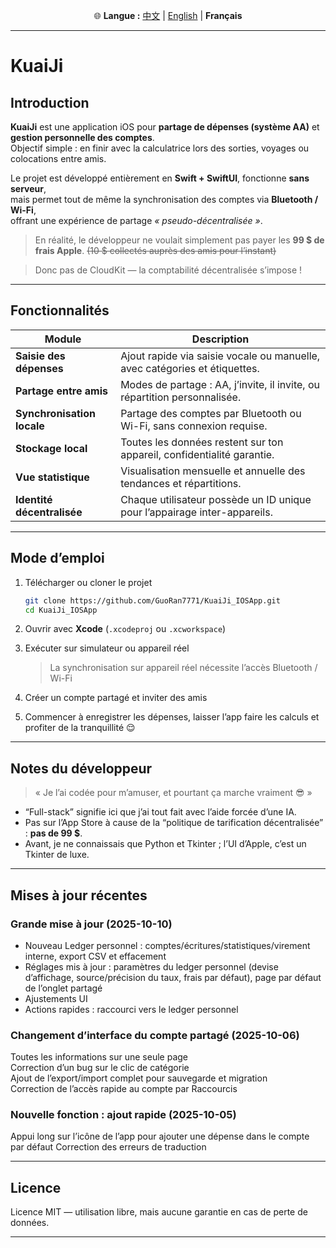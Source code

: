 <p align="center">
  🌐 <b>Langue :</b>
  <a href="README.md">中文</a> |
  <a href="README_EN.md">English</a> |
  <b>Français</b>
</p>

---


# KuaiJi  

## Introduction

**KuaiJi** est une application iOS pour **partage de dépenses (système AA)** et **gestion personnelle des comptes**.  
Objectif simple : en finir avec la calculatrice lors des sorties, voyages ou colocations entre amis.  

Le projet est développé entièrement en **Swift + SwiftUI**, fonctionne **sans serveur**,  
mais permet tout de même la synchronisation des comptes via **Bluetooth / Wi-Fi**,  
offrant une expérience de partage *« pseudo-décentralisée »*.  
> En réalité, le développeur ne voulait simplement pas payer les **99 $ de frais Apple**. ~~(10 $ collectés auprès des amis pour l’instant)~~

> Donc pas de CloudKit — la comptabilité décentralisée s’impose !

---

## Fonctionnalités

| Module | Description |
|---------|-------------|
| **Saisie des dépenses** | Ajout rapide via saisie vocale ou manuelle, avec catégories et étiquettes. |
| **Partage entre amis** | Modes de partage : AA, j’invite, il invite, ou répartition personnalisée. |
| **Synchronisation locale** | Partage des comptes par Bluetooth ou Wi-Fi, sans connexion requise. |
| **Stockage local** | Toutes les données restent sur ton appareil, confidentialité garantie. |
| **Vue statistique** | Visualisation mensuelle et annuelle des tendances et répartitions. |
| **Identité décentralisée** | Chaque utilisateur possède un ID unique pour l’appairage inter-appareils. |

---

## Mode d’emploi

1. Télécharger ou cloner le projet  
   ```bash
   git clone https://github.com/GuoRan7771/KuaiJi_IOSApp.git
   cd KuaiJi_IOSApp
   
2. Ouvrir avec **Xcode** (`.xcodeproj` ou `.xcworkspace`)
3. Exécuter sur simulateur ou appareil réel

   > La synchronisation sur appareil réel nécessite l’accès Bluetooth / Wi-Fi
4. Créer un compte partagé et inviter des amis
5. Commencer à enregistrer les dépenses, laisser l’app faire les calculs et profiter de la tranquillité 😌

---

## Notes du développeur

> « Je l’ai codée pour m’amuser, et pourtant ça marche vraiment 😎 »

* “Full-stack” signifie ici que j’ai tout fait avec l’aide forcée d’une IA.
* Pas sur l’App Store à cause de la “politique de tarification décentralisée” : **pas de 99 $**.
* Avant, je ne connaissais que Python et Tkinter ; l’UI d’Apple, c’est un Tkinter de luxe.

---

## Mises à jour récentes

### Grande mise à jour (2025-10-10)

 - Nouveau Ledger personnel : comptes/écritures/statistiques/virement interne, export CSV et effacement
 - Réglages mis à jour : paramètres du ledger personnel (devise d’affichage, source/précision du taux, frais par défaut), page par défaut de l’onglet partagé
 - Ajustements UI 
 - Actions rapides : raccourci vers le ledger personnel

### Changement d’interface du compte partagé (2025-10-06)

Toutes les informations sur une seule page  
Correction d’un bug sur le clic de catégorie  
Ajout de l’export/import complet pour sauvegarde et migration  
Correction de l’accès rapide au compte par Raccourcis  

### Nouvelle fonction : ajout rapide (2025-10-05)

Appui long sur l’icône de l’app pour ajouter une dépense dans le compte par défaut
Correction des erreurs de traduction

---

## Licence

Licence MIT — utilisation libre, mais aucune garantie en cas de perte de données.

---
